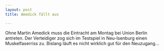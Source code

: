 ```yaml
---
layout: post
title: Amedick fällt aus

---
```


Ohne Martin Amedick muss die Eintracht am Montag bei Union Berlin antreten. Der Verteidiger zog sich im Testspiel in Neu-Isenburg einen Muskelfaserriss zu. Bislang läuft es nicht wirklich gut für den Neuzugang...


